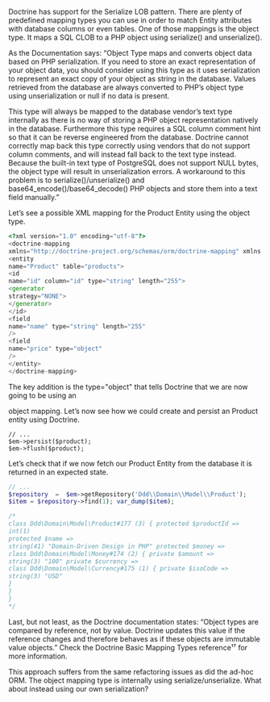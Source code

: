 Doctrine has support for the Serialize LOB pattern. There are plenty of predefined mapping types you can use in order to match Entity attributes with database columns or even tables. One of those mappings is the object type. It maps a SQL CLOB to a PHP object using serialize\(\) and unserialize\(\).

As the Documentation says: “Object Type maps and converts object data based on PHP serialization. If you need to store an exact representation of your object data, you should consider using this type as it uses serialization to represent an exact copy of your object as string in the database. Values retrieved from the database are always converted to PHP’s object type using unserialization or null if no data is present.

This type will always be mapped to the database vendor’s text type internally as there is no way of storing a PHP object representation natively in the database. Furthermore this type requires a SQL column comment hint so that it can be reverse engineered from the database. Doctrine cannot correctly map back this type correctly using vendors that do not support column comments, and will instead fall back to the text type instead. Because the built-in text type of PostgreSQL does not support NULL bytes, the object type will result in unserialization errors. A workaround to this problem is to serialize\(\)/unserialize\(\) and base64\_encode\(\)/base64\_decode\(\) PHP objects and store them into a text field manually.”

Let’s see a possible XML mapping for the Product Entity using the object type.

```php
<?xml version="1.0" encoding="utf-8"?>
<doctrine-mapping
xmlns="http://doctrine-project.org/schemas/orm/doctrine-mapping" xmlns:xsi="http://www.w3.org/2001/XMLSchema-instance" xsi:schemaLocation="http://doctrine-project.org/schemas/orm/doctrine-mapping https://raw.github.com/doctrine/doctrine2/master/doctrine-mapping.xsd">
<entity
name="Product" table="products">
<id
name="id" column="id" type="string" length="255">
<generator
strategy="NONE">
</generator>
</id>
<field
name="name" type="string" length="255"
/>
<field
name="price" type="object"
/>
</entity>
</doctrine-mapping>
```



The key addition is the type="object" that tells Doctrine that we are now going to be using an

object mapping. Let’s now see how we could create and persist an Product entity using Doctrine.

```
// ...
$em->persist($product);
$em->flush($product);
```

Let’s check that if we now fetch our Product Entity from the database it is returned in an expected state.

```php
// ...
$repository  =  $em->getRepository('Ddd\\Domain\\Model\\Product');
$item = $repository->find(1); var_dump($item);

/*
class Ddd\Domain\Model\Product#177 (3) { protected $productId =>
int(1)
protected $name =>
string(41) "Domain-Driven Design in PHP" protected $money =>
class Ddd\Domain\Model\Money#174 (2) { private $amount =>
string(3) "100" private $currency =>
class Ddd\Domain\Model\Currency#175 (1) { private $isoCode =>
string(3) "USD"
}
}
}
*/
```



Last, but not least, as the Doctrine documentation states: “Object types are compared by reference, not by value. Doctrine updates this value if the reference changes and therefore behaves as if these objects are immutable value objects.” Check the Doctrine Basic Mapping Types reference¹⁷ for more information.

This approach suffers from the same refactoring issues as did the ad-hoc ORM. The object mapping type is internally using serialize/unserialize. What about instead using our own serialization?



